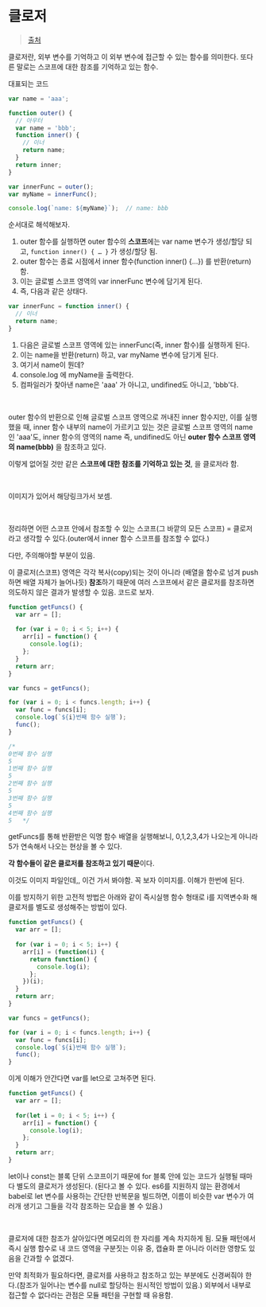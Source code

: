 # 클로저

> [출처](https://yuddomack.tistory.com/entry/%EC%9E%90%EB%B0%94%EC%8A%A4%ED%81%AC%EB%A6%BD%ED%8A%B8-%ED%81%B4%EB%A1%9C%EC%A0%80%EA%B7%B8%EB%A6%BC%EC%9C%BC%EB%A1%9C-%EC%9D%B4%ED%95%B4%ED%95%B4%EB%B3%B4%EC%9E%90?category=798820)

클로저란, 외부 변수를 기억하고 이 외부 변수에 접근할 수 있는 함수를 의미한다. 또다른 말로는 스코프에 대한 참조를 기억하고 있는 함수.

대표되는 코드

```js
var name = 'aaa';

function outer() {
  // 아우터
  var name = 'bbb';
  function inner() {
    // 이너
    return name;
  }
  return inner;
}

var innerFunc = outer();
var myName = innerFunc();

console.log(`name: ${myName}`);  // name: bbb
```

순서대로 해석해보자.

1. outer 함수를 실행하면 outer 함수의 **스코프**에는 var name 변수가 생성/할당 되고, `function inner() { … }` 가 생성/할당 됨.
2. outer 함수는 종료 시점에서 inner 함수(function inner() {…}) 를 반환(return) 함.
3. 이는 글로벌 스코프 영역의 var innerFunc 변수에 담기게 된다.
4. 즉, 다음과 같은 상태다.

```js
var innerFunc = function inner() {
  // 이너
  return name;
}
```

1. 다음은 글로벌 스코프 영역에 있는 innerFunc(즉, inner 함수)를 실행하게 된다.
2. 이는 name을 반환(return) 하고, var myName 변수에 담기게 된다.
3. 여기서 name이 뭔데?
4. console.log 에 myName을 출력한다.
5. 컴파일러가 찾아낸 name은 'aaa' 가 아니고, undifined도 아니고, 'bbb'다.

<br/>

outer 함수의 반환으로 인해 글로벌 스코프 영역으로 꺼내진 inner 함수지만, 이를 실행했을 때, inner 함수 내부의 name이 가르키고 있는 것은 글로벌 스코프 영역의 name인 'aaa'도, inner 함수의 영역의 name 즉, undifined도 아닌 **outer 함수 스코프 영역의 name(bbb)** 을 참조하고 있다.

이렇게 없어질 것만 같은 **스코프에 대한 참조를 기억하고 있는 것**, 을 클로저라 함.

<br/>

이미지가 있어서 해당링크가서 보셈.

<br/>

정리하면 어떤 스코프 안에서 참조할 수 있는 스코프(그 바깥의 모든 스코프) = 클로저 라고 생각할 수 있다.(outer에서 inner 함수 스코프를 참조할 수 없다.)

다만, 주의해야할 부분이 있음.

이 클로저(스코프) 영역은 각각 복사(copy)되는 것이 아니라 (배열을 함수로 넘겨 push하면 배열 자체가 늘어나듯) **참조**하기 때문에 여러 스코프에서 같은 클로저를 참조하면 의도하지 않은 결과가 발생할 수 있음. 코드로 보자.

```js
function getFuncs() {
  var arr = [];
  
  for (var i = 0; i < 5; i++) {
    arr[i] = function() {
      console.log(i);
    };
  }
  return arr;
}

var funcs = getFuncs();

for (var i = 0; i < funcs.length; i++) {
  var func = funcs[i];
  console.log(`${i}번째 함수 실행`);
  func();
}

/*
0번째 함수 실행
5
1번째 함수 실행
5
2번째 함수 실행
5
3번째 함수 실행
5
4번째 함수 실행
5   */
```

getFuncs를 통해 반환받은 익명 함수 배열을 실행해보니, 0,1,2,3,4가 나오는게 아니라 5가 연속해서 나오는 현상을 볼 수 있다.

**각 함수들이 같은 클로저를 참조하고 있기 때문**이다.

이것도 이미지 파일인데,, 이건 가서 봐야함. 꼭 보자 이미지를. 이해가 한번에 된다.

이를 방지하기 위한 고전적 방법은 아래와 같이 즉시실행 함수 형태로 i를 지역변수화 해 클로저를 별도로 생성해주는 방법이 있다.

```js
function getFuncs() {
  var arr = [];
  
  for (var i = 0; i < 5; i++) {
    arr[i] = (function(i) {
      return function() {
        console.log(i);
      };
    })(i);
  }
  return arr;
}

var funcs = getFuncs();

for (var i = 0; i < funcs.length; i++) {
  var func = funcs[i];
  console.log(`${i}번째 함수 실행`);
  func();
}
```

이게 이해가 안간다면 var를 let으로 고쳐주면 된다.

```js
function getFuncs() {
  var arr = [];
  
  for(let i = 0; i < 5; i++) {
    arr[i] = function() {
      console.log(i);
    };
  }
  return arr;
}
```

let이나 const는 블록 단위 스코프이기 때문에 for 블록 안에 있는 코드가 실행될 때마다 별도의 클로저가 생성된다. (된다고 볼 수 있다. es6를 지원하지 않는 환경에서 babel로 let 변수를 사용하는 간단한 반복문을 빌드하면, 이름이 비슷한 var 변수가 여러개 생기고 그들을 각각 참조하는 모습을 볼 수 있음.)

<br/>

클로저에 대한 참조가 살아있다면 메모리의 한 자리를 계속 차지하게 됨. 모듈 패턴에서 즉시 실행 함수로 내 코드 영역을 구분짓는 이유 중, 캡슐화 뿐 아니라 이러한 영향도 있음을 간과할 수 없겠다.

만약 최적화가 필요하다면, 클로저를 사용하고 참조하고 있는 부분에도 신경써줘야 한다.(참조가 일어나는 변수를 null로 할당하는 원시적인 방법이 있음.) 외부에서 내부로 접근할 수 없다라는 관점은 모듈 패턴을 구현할 때 유용함.
